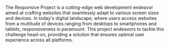 
The Responsive Project is a cutting-edge web development endeavor aimed at crafting websites that seamlessly adapt to various screen sizes and devices. In today's digital landscape, where users access websites from a multitude of devices ranging from desktops to smartphones and tablets, responsiveness is paramount. This project endeavors to tackle this challenge head-on, providing a solution that ensures optimal user experience across all platforms.
